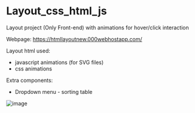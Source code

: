 # Layout_css_html_js

Layout project (Only Front-end) with animations for hover/click interaction

Webpage: https://htmllayoutnew.000webhostapp.com/

Layout html used:
* javascript animations (for SVG files)
* css animations

Extra components:
* Dropdown menu - sorting table

![image](https://user-images.githubusercontent.com/67658221/170453178-41c41f50-0cea-4d64-9517-e1a84f9a6b22.png)

